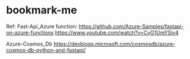 # bookmark-me


Ref:
Fast-Api_Azure function:
https://github.com/Azure-Samples/fastapi-on-azure-functions
https://www.youtube.com/watch?v=CvG1UmYSiv4 

Azure-Cosmos_Db
https://devblogs.microsoft.com/cosmosdb/azure-cosmos-db-python-and-fastapi/
